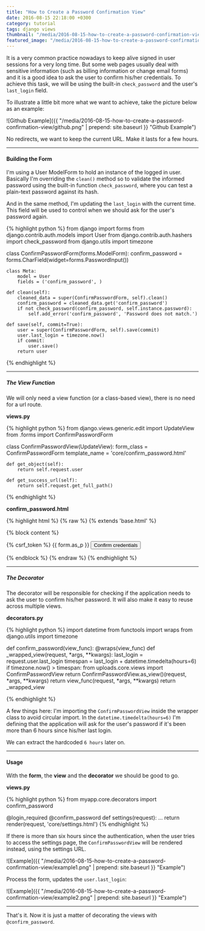 ```yaml
---
title: "How to Create a Password Confirmation View"
date: 2016-08-15 22:18:00 +0300
category: tutorial
tags: django views
thumbnail: "/media/2016-08-15-how-to-create-a-password-confirmation-view/featured.jpg"
featured_image: "/media/2016-08-15-how-to-create-a-password-confirmation-view/featured.jpg"
---
```


It is a very common practice nowadays to keep alive signed in user sessions for a very long time. But some web pages
usually deal with sensitive information (such as billing information or change email forms) and it is a good idea to
ask the user to confirm his/her credentials. To achieve this task, we will be using the built-in `check_password` and
the user's `last_login` field.

To illustrate a little bit more what we want to achieve, take the picture below as an example:

![Github Example]({{ "/media/2016-08-15-how-to-create-a-password-confirmation-view/github.png" | prepend: site.baseurl }} "Github Example")

No redirects, we want to keep the current URL. Make it lasts for a few hours.

***

#### Building the Form

I'm using a User ModelForm to hold an instance of the logged in user. Basically I'm overriding the `clean()` method
so to validate the informed password using the built-in function `check_password`, where you can test a plain-text
password against its hash.

And in the same method, I'm updating the `last_login` with the current time. This field will be used to control
when we should ask for the user's password again.


{% highlight python %}
from django import forms
from django.contrib.auth.models import User
from django.contrib.auth.hashers import check_password
from django.utils import timezone

class ConfirmPasswordForm(forms.ModelForm):
    confirm_password = forms.CharField(widget=forms.PasswordInput())

    class Meta:
        model = User
        fields = ('confirm_password', )

    def clean(self):
        cleaned_data = super(ConfirmPasswordForm, self).clean()
        confirm_password = cleaned_data.get('confirm_password')
        if not check_password(confirm_password, self.instance.password):
            self.add_error('confirm_password', 'Password does not match.')

    def save(self, commit=True):
        user = super(ConfirmPasswordForm, self).save(commit)
        user.last_login = timezone.now()
        if commit:
            user.save()
        return user

{% endhighlight %}

***

##### The View Function

We will only need a view function (or a class-based view), there is no need for a url route.

**views.py**

{% highlight python %}
from django.views.generic.edit import UpdateView
from .forms import ConfirmPasswordForm

class ConfirmPasswordView(UpdateView):
    form_class = ConfirmPasswordForm
    template_name = 'core/confirm_password.html'

    def get_object(self):
        return self.request.user

    def get_success_url(self):
        return self.request.get_full_path()
{% endhighlight %}

**confirm_password.html**

{% highlight html %}
{% raw %}
{% extends 'base.html' %}

{% block content %}
  <form method="post">
    {% csrf_token %}
    {{ form.as_p }}
    <button type="submit">Confirm credentials</button>
  </form>
{% endblock %}
{% endraw %}
{% endhighlight %}

***

##### The Decorator

The decorator will be responsible for checking if the application needs to ask the user to confirm his/her password.
It will also make it easy to reuse across multiple views.

**decorators.py**

{% highlight python %}
import datetime
from functools import wraps
from django.utils import timezone

def confirm_password(view_func):
    @wraps(view_func)
    def _wrapped_view(request, *args, **kwargs):
        last_login = request.user.last_login
        timespan = last_login + datetime.timedelta(hours=6)
        if timezone.now() > timespan:
            from uploads.core.views import ConfirmPasswordView
            return ConfirmPasswordView.as_view()(request, *args, **kwargs)
        return view_func(request, *args, **kwargs)
    return _wrapped_view

{% endhighlight %}

A few things here: I'm importing the `ConfirmPasswordView` inside the wrapper class to avoid circular import. In the
`datetime.timedelta(hours=6)` I'm defining that the application will ask for the user's password if it's been more than
6 hours since his/her last login.

We can extract the hardcoded `6 hours` later on.

***

#### Usage

With the **form**, the **view** and the **decorator** we should be good to go.

**views.py**

{% highlight python %}
from myapp.core.decorators import confirm_password

@login_required
@confirm_password
def settings(request):
    ...
    return render(request, 'core/settings.html')
{% endhighlight %}

If there is more than six hours since the authentication, when the user tries to access the settings page, the
`ConfirmPasswordView` will be rendered instead, using the settings URL.

![Example]({{ "/media/2016-08-15-how-to-create-a-password-confirmation-view/example1.png" | prepend: site.baseurl }} "Example")

Process the form, updates the `user.last_login`:

![Example]({{ "/media/2016-08-15-how-to-create-a-password-confirmation-view/example2.png" | prepend: site.baseurl }} "Example")

***

That's it. Now it is just a matter of decorating the views with `@confirm_password`.
